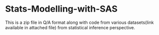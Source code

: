 # Stats-Modelling-with-SAS

This is a zip file in Q/A format along with code from various datasets(link available in attached file) from statistical inference perspective.
